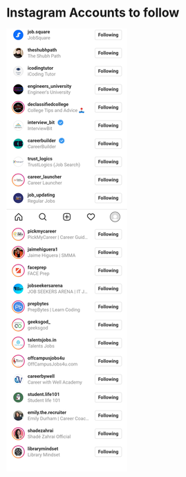 # Instagram Accounts to follow

[]()

![nse-2076723883999088825-Screenshot 2022-03-138689275642907424597.png.png](Instagram%20Accounts%20to%20follow%20f50fc5c0fbeb4f2ea12530fcc1685aa6/nse-2076723883999088825-Screenshot_2022-03-138689275642907424597.png.png)